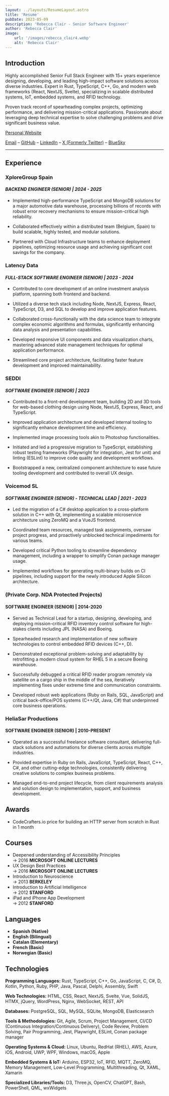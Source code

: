 ```yaml
---
layout: ../layouts/ResumeLayout.astro
title: 'Resume'
pubDate: 2023-05-09
description: 'Rebecca Clair - Senior Software Engineer'
author: 'Rebecca Clair'
image:
    url: '/images/rebecca_clair4.webp'
    alt: 'Rebecca Clair'
---
```



## Introduction

Highly accomplished Senior Full Stack Engineer with 15+ years experience designing, developing, and leading high-impact software solutions across diverse industries. Expert in Rust, TypeScript, C++, Go, and modern web frameworks (React, NextJS, Svelte), specializing in scalable distributed systems, IoT, embedded systems, and RFID technology.

Proven track record of spearheading complex projects, optimizing performance, and delivering mission-critical applications. Passionate about leveraging deep technical expertise to solve challenging problems and drive significant business value.

[Personal Website](https://heliasar.com/)

[Email](mailto:rebecca@heliasar.com) – [GitHub](https://github.com/becksClair) – [LinkedIn](https://linkedin.com/in/rebecca-clair) – [X (Formerly Twitter)](https://x.com/becksClair) – [BlueSky](https://bsky.app/profile/becksclair.bsky.social)

---

## Experience

### XploreGroup Spain

#### *BACKEND ENGINEER (SENIOR) | 2024 - 2025*

- Implemented high-performance TypeScript and MongoDB solutions for a major automotive data warehouse, processing billions of records with robust error recovery mechanisms to ensure mission-critical high reliability.

- Collaborated effectively within a distributed team (Belgium, Spain) to build scalable, highly tested, and modular solutions.

- Partnered with Cloud Infrastructure teams to enhance deployment pipelines, optimizing resource usage and achieving significant cost savings for the company.

### Latency Data

#### *FULL-STACK SOFTWARE ENGINEER (SENIOR) | 2023 - 2024*

- Contributed to core development of an online investment analysis platform, spanning both frontend and backend.

- Utilized a diverse tech stack including Node, NextJS, Express, React, TypeScript, D3, and SQL to develop and improve application features.

- Collaborated cross-functionally with the data science team to integrate complex economic algorithms and formulas, significantly enhancing data analysis and presentation capabilities.

- Developed responsive UI components and data visualization charts, mastering advanced state management techniques for optimal application performance.

- Streamlined core project architecture, facilitating faster feature development and improved maintainability.

### SEDDI

#### *SOFTWARE ENGINEER (SENIOR) | 2023*

- Contributed to a front-end development team, building 2D and 3D tools for web-based clothing design using Node, NextJS, Express, React, and TypeScript.

- Improved application architecture and developed internal tooling to significantly enhance development time and efficiency.

- Implemented image processing tools akin to Photoshop functionalities.

- Initiated and led a progressive migration to TypeScript, establishing robust testing frameworks (Playwright for integration, Jest for unit) and linting (ESLint) to improve code quality and development workflows.

- Bootstrapped a new, centralized component architecture to ease future tooling development and contributed to overall UX design.

### Voicemod SL

#### *SOFTWARE ENGINEER (SENIOR) - TECHNICAL LEAD | 2021 - 2023*

- Led the migration of a C# desktop application to a cross-platform solution in C++ with Qt, implementing a scalable microservice architecture using ZeroMQ and a VueJS frontend.

- Coordinated team resources, managed task assignments, oversaw project progress, and proactively unblocked technical impediments for various teams.

- Developed critical Python tooling to streamline dependency management, including a wrapper to simplify Conan package manager usage.

- Implemented workflows for generating multi-binary builds on CI pipelines, including support for the newly introduced Apple Silicon architecture.

### (Private Corp. NDA Protected Projects)

#### SOFTWARE ENGINEER (SENIOR) | 2014-2020

- Served as Technical Lead for a startup, designing, developing, and deploying mission-critical RFID inventory control software for high-stakes clients including JPL (NASA) and Boeing.

- Spearheaded research and implementation of new software technologies to control embedded RFID devices (C++, D).

- Demonstrated exceptional problem-solving and adaptability by retrofitting a modern cloud system for RHEL 5 in a secure Boeing warehouse.

- Successfully debugged a critical RFID reader program remotely via satellite on a cargo ship in the middle of the sea, iteratively implementing fixes under extreme time and communication constraints.

- Developed robust web applications (Ruby on Rails, SQL, JavaScript) and critical back-office/POS systems (C++/Qt, Java, C#) that underpinned core business operations.

### HeliaSar Productions

#### SOFTWARE ENGINEER (SENIOR) | 2010-PRESENT

- Operated as a successful freelance software consultant, delivering full-stack solutions and automations for diverse clients across multiple industries.

- Provided expertise in Ruby on Rails, JavaScript, TypeScript, React, C++, C#, and other cutting-edge technologies, consistently delivering creative solutions to complex business problems.

- Managed end-to-end project lifecycle, from client requirements analysis and solution design to implementation, support, and business development.

## Awards

- CodeCrafters.io price for building an HTTP server from scratch in Rust in 1 month

## Courses

- Deepened understanding of Accessibility Principles  
&rarr; 2016 **MICROSOFT ONLINE LECTURES**
- UX Design Best Practices  
&rarr; 2016 **MICROSOFT ONLINE LECTURES**
- Introduction to Neuroscience  
&rarr; 2013 **BERKELEY**
- Introduction to Artificial Intelligence  
&rarr; 2012 **STANFORD**
- iPad and iPhone App Development  
&rarr; 2012 **STANFORD**

## Languages

- **Spanish (Native)**
- **English (Bilingual)**
- **Catalan (Elementary)**
- **French (Basic)**
- **Norwegian (Basic)**

## Technologies

**Programming Languages:** Rust, TypeScript, C++, Go, JavaScript, C, C#, D, Kotlin, Python, Ruby, PHP, Java, Pascal, Delphi, Assembly, Swift

**Web Technologies:** HTML, CSS, React, NextJS, Svelte, Vue, SolidJS, HTMX, jQuery, WordPress, Nginx, WebSocket, REST, API

**Databases:** PostgreSQL, SQL, MySQL, SQLite, MongoDB, Elasticsearch

**Tools & Methodologies:** Git, Agile, Scrum, Project Management, CI/CD (Continuous Integration/Continuous Delivery), Code Review, Problem Solving, Pair Programming, Jest, Playwright, ESLint, Conan package manager

**Operating Systems & Cloud:** Linux, Ubuntu, RedHat (RHEL), AWS, Azure, iOS, Android, UWP, WPF, Windows, macOS, Apple

**Embedded Systems & IoT:** Arduino, ESP32, IoT, RFID, MQTT, ZeroMQ, Memory Management, Low-Level Programming, Multithreading, Qt, XAML, Xamarin

**Specialized Libraries/Tools:** D3, Three.js, OpenCV, ChatGPT, Bash, PowerShell, QML, wxWidgets
